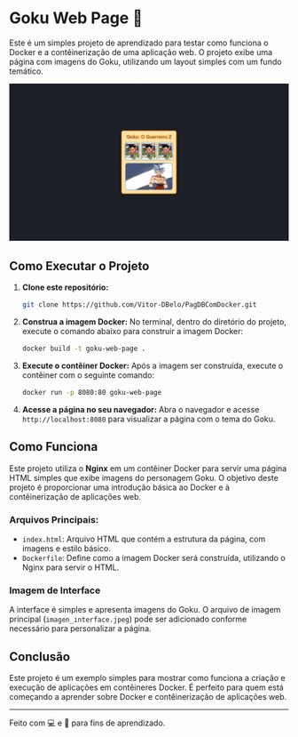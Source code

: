 # Goku Web Page 🚀

Este é um simples projeto de aprendizado para testar como funciona o Docker e a contêinerização de uma aplicação web. O projeto exibe uma página com imagens do Goku, utilizando um layout simples com um fundo temático.

![Interface do Goku](imagen_interface.jpeg)

## Como Executar o Projeto

1. **Clone este repositório:**
    ```bash
    git clone https://github.com/Vitor-DBelo/PagDBComDocker.git
    ```

2. **Construa a imagem Docker:**
    No terminal, dentro do diretório do projeto, execute o comando abaixo para construir a imagem Docker:
    ```bash
    docker build -t goku-web-page .
    ```

3. **Execute o contêiner Docker:**
    Após a imagem ser construída, execute o contêiner com o seguinte comando:
    ```bash
    docker run -p 8080:80 goku-web-page
    ```

4. **Acesse a página no seu navegador:**
    Abra o navegador e acesse `http://localhost:8080` para visualizar a página com o tema do Goku.

## Como Funciona

Este projeto utiliza o **Nginx** em um contêiner Docker para servir uma página HTML simples que exibe imagens do personagem Goku. O objetivo deste projeto é proporcionar uma introdução básica ao Docker e à contêinerização de aplicações web.

### Arquivos Principais:

- `index.html`: Arquivo HTML que contém a estrutura da página, com imagens e estilo básico.
- `Dockerfile`: Define como a imagem Docker será construída, utilizando o Nginx para servir o HTML.
  
### Imagem de Interface

A interface é simples e apresenta imagens do Goku. O arquivo de imagem principal (`imagen_interface.jpeg`) pode ser adicionado conforme necessário para personalizar a página.

## Conclusão

Este projeto é um exemplo simples para mostrar como funciona a criação e execução de aplicações em contêineres Docker. É perfeito para quem está começando a aprender sobre Docker e contêinerização de aplicações web.

---

Feito com 💻 e 🚀 para fins de aprendizado.
